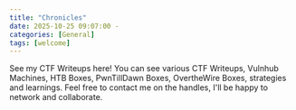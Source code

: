 ```yaml
---
title: "Chronicles"
date: 2025-10-25 09:07:00 -
categories: [General]
tags: [welcome]
---
```



See my CTF Writeups here! You can see various CTF Writeups, Vulnhub Machines, HTB Boxes, PwnTillDawn Boxes, OvertheWire Boxes, strategies and learnings.
Feel free to contact me on the handles, I'll be happy to network and collaborate.

